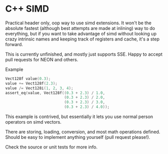 # C++ SIMD
Practical header only, oop way to use simd extensions. It won't be the absolute
fastest (although best attempts are made at inlining) way to do everything, but
if you want to take advantage of simd without looking up crazy intrinsic names
and keeping track of registers and cache, it's a step forward.

This is currently unfinished, and mostly just supports SSE. Happy to accept
pull requests for NEON and others.

Example
```c++
Vect128f value(0.3);
value += Vect128f(2.3);
value /= Vect128i(1, 2, 3, 4);
assert_eq(value, Vect128f((0.3 + 2.3) / 1.0,
                          (0.3 + 2.3) / 2.0,
                          (0.3 + 2.3) / 3.0,
                          (0.3 + 2.3) / 4.0));
```

This example is contrived, but essentially it lets you use normal person
operators on simd vectors.

There are storing, loading, conversion, and most math operations defined.
Should be easy to implement anything yourself (pull request please!).

Check the source or unit tests for more info.
